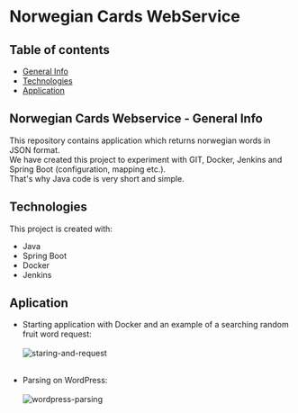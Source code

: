 # Norwegian Cards WebService

## Table of contents
* [General Info](#norwegian-cards-webservice---general-info)
* [Technologies](#technologies)
* [Application](#application)

## Norwegian Cards Webservice - General Info
This repository contains application which returns norwegian words in JSON format. <br>
We have created this project to experiment with GIT, Docker, Jenkins and Spring Boot (configuration, mapping etc.). <br>
That's why Java code is very short and simple. <br>

## Technologies
This project is created with:
* Java
* Spring Boot
* Docker
* Jenkins

## Aplication
* Starting application with Docker and an example of a searching random fruit word request: <br><br>
![staring-and-request](https://i.imgur.com/ibKvLPU.gif) <br><br>

* Parsing on WordPress: <br><br>
![wordpress-parsing](https://i.imgur.com/IQWjy7b.gif) <br><br>
